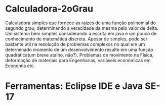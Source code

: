 # Calculadora-2oGrau
Calculadora simples que fornece as raízes de uma função polinomial do segundo grau, determinando a veracidade da mesma pelo valor de delta.
Um sistema bem simples considerando a escrita em java e um pouco de conhecimento de matemática discreta.
Apesar de simples, pode ser bastante útil na resolução de problemas complexos no qual em um determinado momento de um desenvolvimento resulte em uma função quadrática(um breve atalho, não?).
Problemas de movimento na Física, deformação de materiais para Engenharias, variáveis econômicas em Economia etc.

# Ferramentas: Eclipse IDE e Java SE-17
